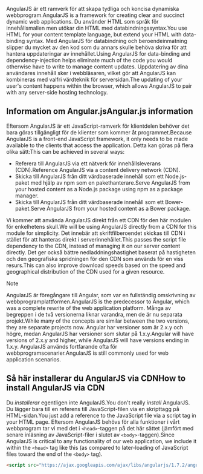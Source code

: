 <span data-ttu-id="46ddf-101">AngularJS är ett ramverk för att skapa tydliga och koncisa dynamiska webbprogram.</span><span class="sxs-lookup"><span data-stu-id="46ddf-101">AngularJS is a framework for creating clear and succinct dynamic web applications.</span></span> <span data-ttu-id="46ddf-102">Du använder HTML som språk för innehållsmallen men utökar din HTML med databindningssyntax.</span><span class="sxs-lookup"><span data-stu-id="46ddf-102">You use HTML for your content template language, but extend your HTML with data-binding syntax.</span></span> <span data-ttu-id="46ddf-103">Med AngularJS för databindning och beroendeinmatning slipper du mycket av den kod som du annars skulle behöva skriva för att hantera uppdateringar av innehållet.</span><span class="sxs-lookup"><span data-stu-id="46ddf-103">Using AngularJS for data-binding and dependency-injection helps eliminate much of the code you would otherwise have to write to manage content updates.</span></span> <span data-ttu-id="46ddf-104">Uppdatering av dina användares innehåll sker i webbläsaren, vilket gör att AngularJS kan kombineras med valfri värdteknik för serversidan.</span><span class="sxs-lookup"><span data-stu-id="46ddf-104">The updating of your user's content happens within the browser, which allows AngularJS to pair with any server-side hosting technology.</span></span>

## <a name="angularjs-information"></a><span data-ttu-id="46ddf-105">Information om Angular.js</span><span class="sxs-lookup"><span data-stu-id="46ddf-105">Angular.js information</span></span>

<span data-ttu-id="46ddf-106">Eftersom AngularJS är ett JavaScript-ramverk för klientdelen behöver det bara göras tillgängligt för de klienter som kommer åt programmet.</span><span class="sxs-lookup"><span data-stu-id="46ddf-106">Because AngularJS is a front-end JavaScript framework, it only needs to be made available to the clients that access the application.</span></span> <span data-ttu-id="46ddf-107">Detta kan göras på flera olika sätt:</span><span class="sxs-lookup"><span data-stu-id="46ddf-107">This can be achieved in several ways:</span></span>

- <span data-ttu-id="46ddf-108">Referera till AngularJS via ett nätverk för innehållsleverans (CDN).</span><span class="sxs-lookup"><span data-stu-id="46ddf-108">Reference AngularJS via a content delivery network (CDN).</span></span>
- <span data-ttu-id="46ddf-109">Skicka till AngularJS från ditt värdbaserade innehåll som ett Node.js-paket med hjälp av npm som en pakethanterare.</span><span class="sxs-lookup"><span data-stu-id="46ddf-109">Serve AngularJS from your hosted content as a Node.js package using npm as a package manager.</span></span>
- <span data-ttu-id="46ddf-110">Skicka till AngularJS från ditt värdbaserade innehåll som ett Bower-paket.</span><span class="sxs-lookup"><span data-stu-id="46ddf-110">Serve AngularJS from your hosted content as a Bower package.</span></span>

<span data-ttu-id="46ddf-111">Vi kommer att använda AngularJS direkt från ett CDN för den här modulen för enkelhetens skull.</span><span class="sxs-lookup"><span data-stu-id="46ddf-111">We will be using AngularJS directly from a CDN for this module for simplicity.</span></span> <span data-ttu-id="46ddf-112">Det innebär att skriftfilberoendet skickas till CDN i stället för att hanteras direkt i serverinnehållet.</span><span class="sxs-lookup"><span data-stu-id="46ddf-112">This passes the script file dependency to the CDN, instead of managing it on our server content directly.</span></span> <span data-ttu-id="46ddf-113">Det ger också bättre nedladdningshastighet baserat på hastigheten och den geografiska spridningen för den CDN som används för en viss resurs.</span><span class="sxs-lookup"><span data-stu-id="46ddf-113">This can also improve download speeds based on the speed and geographical distribution of the CDN used for a given resource.</span></span>

> [!NOTE]
> <span data-ttu-id="46ddf-114">AngularJS är föregångare till Angular, som var en fullständig omskrivning av webbprogramplattformen.</span><span class="sxs-lookup"><span data-stu-id="46ddf-114">AngularJS is the predecessor to Angular, which was a complete rewrite of the web application platform.</span></span> <span data-ttu-id="46ddf-115">Många av begreppen i de två versionerna liknar varandra, men de är nu separata projekt.</span><span class="sxs-lookup"><span data-stu-id="46ddf-115">While many of the concepts are similar between the two versions, they are separate projects now.</span></span> <span data-ttu-id="46ddf-116">Angular har versioner som är 2.x.y och högre, medan AngularJS har versioner som slutar på 1.x.y.</span><span class="sxs-lookup"><span data-stu-id="46ddf-116">Angular will have versions of 2.x.y and higher, while AngularJS will have versions ending in 1.x.y.</span></span> <span data-ttu-id="46ddf-117">AngularJS används fortfarande ofta för webbprogramscenarier.</span><span class="sxs-lookup"><span data-stu-id="46ddf-117">AngularJS is still commonly used for web application scenarios.</span></span>

## <a name="how-to-install-angularjs-via-cdn"></a><span data-ttu-id="46ddf-118">Så här installerar du AngularJS via CDN</span><span class="sxs-lookup"><span data-stu-id="46ddf-118">How to install AngularJS via CDN</span></span>

<span data-ttu-id="46ddf-119">Du _installerar_ egentligen inte AngularJS.</span><span class="sxs-lookup"><span data-stu-id="46ddf-119">You don't really _install_ AngularJS.</span></span> <span data-ttu-id="46ddf-120">Du lägger bara till en referens till JavaScript-filen via en skripttagg på HTML-sidan.</span><span class="sxs-lookup"><span data-stu-id="46ddf-120">You just add a reference to the JavaScript file via a script tag in your HTML page.</span></span> <span data-ttu-id="46ddf-121">Eftersom AngularJS behövs för alla funktioner i vårt webbprogram tar vi med det i `<head>`-taggen på det här sättet (jämfört med senare inläsning av JavaScript-filer i slutet av `<body>`-taggen).</span><span class="sxs-lookup"><span data-stu-id="46ddf-121">Since AngularJS is critical to any functionality of our web application, we include it within the `<head>` tag like this (as compared to later-loading of JavaScript files toward the end of the `<body>` tag).</span></span>

```html
<script src="https://ajax.googleapis.com/ajax/libs/angularjs/1.7.2/angular.min.js"></script>
```
